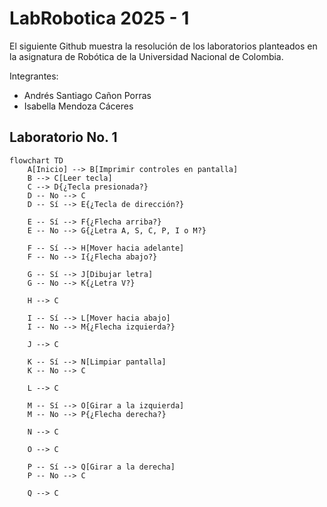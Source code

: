 # LabRobotica 2025 - 1
El siguiente Github muestra la resolución de los laboratorios planteados en la asignatura de Robótica de la Universidad Nacional de Colombia.

Integrantes:
- Andrés Santiago Cañon Porras
- Isabella Mendoza Cáceres

## Laboratorio No. 1

```mermaid
flowchart TD
    A[Inicio] --> B[Imprimir controles en pantalla]
    B --> C[Leer tecla]
    C --> D{¿Tecla presionada?}
    D -- No --> C
    D -- Sí --> E{¿Tecla de dirección?}
    
    E -- Sí --> F{¿Flecha arriba?}
    E -- No --> G{¿Letra A, S, C, P, I o M?}

    F -- Sí --> H[Mover hacia adelante]
    F -- No --> I{¿Flecha abajo?}

    G -- Sí --> J[Dibujar letra]
    G -- No --> K{¿Letra V?}

    H --> C

    I -- Sí --> L[Mover hacia abajo]
    I -- No --> M{¿Flecha izquierda?}

    J --> C

    K -- Sí --> N[Limpiar pantalla]
    K -- No --> C

    L --> C

    M -- Sí --> O[Girar a la izquierda]
    M -- No --> P{¿Flecha derecha?}

    N --> C

    O --> C

    P -- Sí --> Q[Girar a la derecha]
    P -- No --> C

    Q --> C
```

